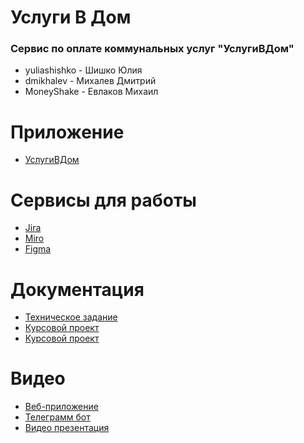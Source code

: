 # Услуги В Дом
### Сервис по оплате коммунальных услуг "УслугиВДом"

* yuliashishko - Шишко Юлия
* dmikhalev - Михалев Дмитрий
* MoneyShake - Евлаков Михаил

# Приложение
* [УслугиВДом](https://v-dom.herokuapp.com/)

# Сервисы для работы
* [Jira](https://team-1613742229482.atlassian.net/jira/software/projects/MDS/boards/1)
* [Miro](https://miro.com/app/board/o9J_lOSEFVE=/)
* [Figma](https://www.figma.com/file/GBFgLYotUzHEIXUfyqTi0u/TP?node-id=0%3A1)

# Документация
* [Техническое задание](https://github.com/dmikhalev/metering-devices-service/blob/master/Documentation/Technical_task.pdf)
* [Курсовой проект](https://github.com/dmikhalev/metering-devices-service/blob/master/Documentation/Course_project.pdf)
* [Курсовой проект](https://github.com/dmikhalev/metering-devices-service/blob/master/Documentation/Presentation.pdf)

# Видео
* [Веб-приложение](https://disk.yandex.ru/i/yEcI8pyU2atVxA)
* [Телеграмм бот](https://disk.yandex.ru/i/z-ey-9hGOec8Xg)
* [Видео презентация](https://disk.yandex.ru/i/I3SCI6dSMXOLng)

